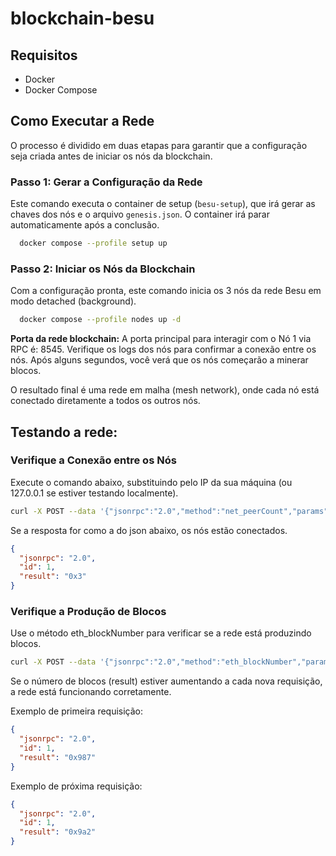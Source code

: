 # blockchain-besu

## Requisitos

* Docker
* Docker Compose


## Como Executar a Rede

O processo é dividido em duas etapas para garantir que a configuração seja criada antes de iniciar os nós da blockchain.


### Passo 1: Gerar a Configuração da Rede

Este comando executa o container de setup (`besu-setup`), que irá gerar as chaves dos nós e o arquivo `genesis.json`. O container irá parar automaticamente após a conclusão.

```bash
  docker compose --profile setup up
```

### Passo 2: Iniciar os Nós da Blockchain

Com a configuração pronta, este comando inicia os 3 nós da rede Besu em modo detached (background).

```bash
  docker compose --profile nodes up -d
```


**Porta da rede blockchain:**
A porta principal para interagir com o Nó 1 via RPC é: 8545. Verifique os logs dos nós para confirmar a conexão entre os nós. Após alguns segundos, você verá que os nós começarão a minerar blocos.

O resultado final é uma rede em malha (mesh network), onde cada nó está conectado diretamente a todos os outros nós. 


## Testando a rede:

### Verifique a Conexão entre os Nós

Execute o comando abaixo, substituindo <IP> pelo IP da sua máquina (ou 127.0.0.1 se estiver testando localmente).


```bash
curl -X POST --data '{"jsonrpc":"2.0","method":"net_peerCount","params":[],"id":1}' [http://127.0.0.1:8545](http://127.0.0.1:8545)
```


Se a resposta for como a do json abaixo, os nós estão conectados.

```json
{
  "jsonrpc": "2.0",
  "id": 1,
  "result": "0x3"
}
```

### Verifique a Produção de Blocos
Use o método eth_blockNumber para verificar se a rede está produzindo blocos.

```bash
curl -X POST --data '{"jsonrpc":"2.0","method":"eth_blockNumber","params":[],"id":1}' [http://127.0.0.1:8545](http://127.0.0.1:8545)
```

Se o número de blocos (result) estiver aumentando a cada nova requisição, a rede está funcionando corretamente.

Exemplo de primeira requisição:

```json
{
  "jsonrpc": "2.0",
  "id": 1,
  "result": "0x987"
}
```

Exemplo de próxima requisição:

```json
{
  "jsonrpc": "2.0",
  "id": 1,
  "result": "0x9a2"
}
```